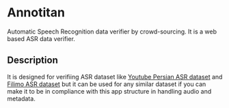 # Annotitan
Automatic Speech Recognition data verifier by crowd-sourcing. It is a web based ASR data verifier.

## Description

It is designed for verifiing ASR dataset like [Youtube Persian ASR dataset](https://huggingface.co/PerSets/youtube-persian-asr) and [Filimo ASR dataset](https://huggingface.co/PerSets/filimo-persian-asr) but it can be used for any similar dataset if you can make it to be in compliance with this app structure in handling audio and metadata.
